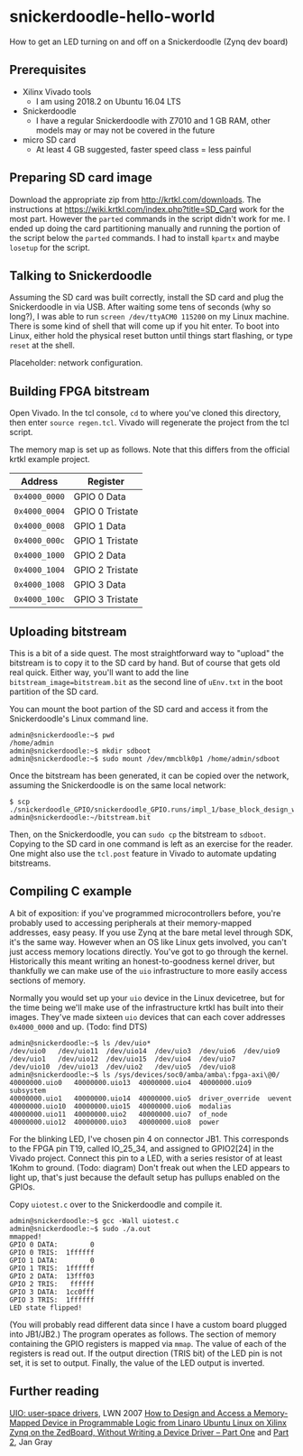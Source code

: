 # snickerdoodle-hello-world
How to get an LED turning on and off on a Snickerdoodle (Zynq dev board)

## Prerequisites
* Xilinx Vivado tools
  * I am using 2018.2 on Ubuntu 16.04 LTS
* Snickerdoodle
  * I have a regular Snickerdoodle with Z7010 and 1 GB RAM, other models may or may not be covered in the future
* micro SD card
  * At least 4 GB suggested, faster speed class = less painful

## Preparing SD card image
Download the appropriate zip from http://krtkl.com/downloads.
The instructions at https://wiki.krtkl.com/index.php?title=SD_Card work for the most part. However the `parted` commands in the script didn't work for me. I ended up doing the card partitioning manually and running the portion of the script below the `parted` commands. I had to install `kpartx` and maybe `losetup` for the script.

## Talking to Snickerdoodle
Assuming the SD card was built correctly, install the SD card and plug the Snickerdoodle in via USB. After waiting some tens of seconds (why so long?), I was able to run `screen /dev/ttyACM0 115200` on my Linux machine. There is some kind of shell that will come up if you hit enter. To boot into Linux, either hold the physical reset button until things start flashing, or type `reset` at the shell.

Placeholder: network configuration.

## Building FPGA bitstream
Open Vivado. In the tcl console, `cd` to where you've cloned this directory, then enter `source regen.tcl`. Vivado will regenerate the project from the tcl script.

The memory map is set up as follows. Note that this differs from the official krtkl example project.

| Address       | Register      |
| ------------- | ------------- |
| `0x4000_0000`    | GPIO 0 Data   |
| `0x4000_0004`    | GPIO 0 Tristate   |
| `0x4000_0008`    | GPIO 1 Data   |
| `0x4000_000c`    | GPIO 1 Tristate   |
| `0x4000_1000`    | GPIO 2 Data   |
| `0x4000_1004`    | GPIO 2 Tristate   |
| `0x4000_1008`    | GPIO 3 Data   |
| `0x4000_100c`    | GPIO 3 Tristate   |

## Uploading bitstream
This is a bit of a side quest. The most straightforward way to "upload" the bitstream is to copy it to the SD card by hand. But of course that gets old real quick. Either way, you'll want to add the line `bitstream_image=bitstream.bit` as the second line of `uEnv.txt` in the boot partition of the SD card.

You can mount the boot partion of the SD card and access it from the Snickerdoodle's Linux command line.
```
admin@snickerdoodle:~$ pwd
/home/admin
admin@snickerdoodle:~$ mkdir sdboot
admin@snickerdoodle:~$ sudo mount /dev/mmcblk0p1 /home/admin/sdboot
```
Once the bitstream has been generated, it can be copied over the network, assuming the Snickerdoodle is on the same local network:
```
$ scp ./snickerdoodle_GPIO/snickerdoodle_GPIO.runs/impl_1/base_block_design_wrapper.bit admin@snickerdoodle:~/bitstream.bit
```
Then, on the Snickerdoodle, you can `sudo cp` the bitstream to `sdboot`. Copying to the SD card in one command is left as an exercise for the reader. One might also use the `tcl.post` feature in Vivado to automate updating bitstreams.

## Compiling C example

A bit of exposition: if you've programmed microcontrollers before, you're probably used to accessing peripherals at their memory-mapped addresses, easy peasy. If you use Zynq at the bare metal level through SDK, it's the same way. However when an OS like Linux gets involved, you can't just access memory locations directly. You've got to go through the kernel. Historically this meant writing an honest-to-goodness kernel driver, but thankfully we can make use of the `uio` infrastructure to more easily access sections of memory.

Normally you would set up your `uio` device in the Linux devicetree, but for the time being we'll make use of the infrastructure krtkl has built into their images. They've made sixteen `uio` devices that can each cover addresses `0x4000_0000` and up. (Todo: find DTS)
```
admin@snickerdoodle:~$ ls /dev/uio*
/dev/uio0   /dev/uio11  /dev/uio14  /dev/uio3  /dev/uio6  /dev/uio9
/dev/uio1   /dev/uio12  /dev/uio15  /dev/uio4  /dev/uio7
/dev/uio10  /dev/uio13  /dev/uio2   /dev/uio5  /dev/uio8
admin@snickerdoodle:~$ ls /sys/devices/soc0/amba/amba\:fpga-axi\@0/
40000000.uio0   40000000.uio13  40000000.uio4  40000000.uio9    subsystem
40000000.uio1   40000000.uio14  40000000.uio5  driver_override  uevent
40000000.uio10  40000000.uio15  40000000.uio6  modalias
40000000.uio11  40000000.uio2   40000000.uio7  of_node
40000000.uio12  40000000.uio3   40000000.uio8  power
```
For the blinking LED, I've chosen pin 4 on connector JB1. This corresponds to the FPGA pin T19, called IO_25_34, and assigned to GPIO2[24] in the Vivado project. Connect this pin to a LED, with a series resistor of at least 1Kohm to ground. (Todo: diagram) Don't freak out when the LED appears to light up, that's just because the default setup has pullups enabled on the GPIOs.

Copy `uiotest.c` over to the Snickerdoodle and compile it.
```
admin@snickerdoodle:~$ gcc -Wall uiotest.c 
admin@snickerdoodle:~$ sudo ./a.out 
mmapped!
GPIO 0 DATA:        0
GPIO 0 TRIS:  1ffffff
GPIO 1 DATA:        0
GPIO 1 TRIS:  1ffffff
GPIO 2 DATA:  13fff03
GPIO 2 TRIS:   ffffff
GPIO 3 DATA:  1cc0fff
GPIO 3 TRIS:  1ffffff
LED state flipped!
```
(You will probably read different data since I have a custom board plugged into JB1/JB2.) The program operates as follows. The section of memory containing the GPIO registers is mapped via `mmap`. The value of each of the registers is read out. If the output direction (TRIS bit) of the LED pin is not set, it is set to output. Finally, the value of the LED output is inverted. 

## Further reading
[UIO: user-space drivers](https://lwn.net/Articles/232575/), LWN 2007
[How to Design and Access a Memory-Mapped Device in Programmable Logic from Linaro Ubuntu Linux on Xilinx Zynq on the ZedBoard, Without Writing a Device Driver – Part One](http://fpga.org/2013/05/28/how-to-design-and-access-a-memory-mapped-device-part-one/) and [Part 2](http://fpga.org/2013/05/28/how-to-design-and-access-a-memory-mapped-device-part-two/), Jan Gray
